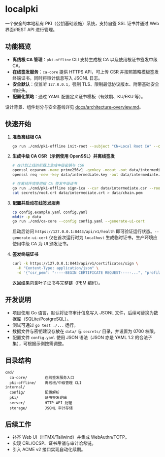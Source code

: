 # localpki

一个安全的本地私有 PKI（公钥基础设施）系统，支持自签 SSL 证书并通过 Web 界面/REST API 进行管理。

## 功能概览

- **离线根 CA 管理**：`pki-offline` CLI 支持生成根 CA 以及使用根证书签发中级 CA。
- **在线签发服务**：`ca-core` 提供 HTTPS API，可上传 CSR 并按照策略模板签发终端证书，同时将审计信息写入 JSONL 日志。
- **安全默认**：仅监听 `127.0.0.1`，强制 TLS、限制最低协议版本、附带基础安全响应头。
- **配置化策略**：通过 YAML 配置定义证书模板（有效期、KU/EKU 等）。

设计背景、组件划分与安全基线详见 [docs/architecture-overview.md](docs/architecture-overview.md)。

## 快速开始

1. **准备离线根 CA**

   ```bash
   go run ./cmd/pki-offline init-root --subject "CN=Local Root CA" --cert secrets/root.crt --key secrets/root.key
   ```

2. **生成中级 CA CSR（示例使用 OpenSSL）并离线签发**

   ```bash
   # 在计划上线的机器上生成中级密钥与 CSR
   openssl ecparam -name prime256v1 -genkey -noout -out data/intermediate.key
   openssl req -new -key data/intermediate.key -out data/intermediate.csr -subj "/CN=Local Intermediate CA"

   # 在离线环境使用根 CA 签发中级证书
   go run ./cmd/pki-offline sign-ica --csr data/intermediate.csr --root-cert secrets/root.crt --root-key secrets/root.key --out data/intermediate.crt
   cat secrets/root.crt data/intermediate.crt > data/chain.pem
   ```

3. **配置并启动在线签发服务**

   ```bash
   cp config.example.yaml config.yaml
   mkdir -p data
   go run ./cmd/ca-core --config config.yaml --generate-ui-cert
   ```

   启动后访问 `https://127.0.0.1:8443/api/v1/health` 即可验证运行状态。`--generate-ui-cert` 仅在首次运行时为 `localhost` 生成临时证书，生产环境应使用中级 CA 为 UI 颁发证书。

4. **签发终端证书**

   ```bash
   curl -k https://127.0.0.1:8443/api/v1/certificates/sign \
     -H "Content-Type: application/json" \
     -d '{"csr_pem": "-----BEGIN CERTIFICATE REQUEST-----...", "profile": "server-tls"}'
   ```

   返回结果包含叶子证书与完整链（PEM 编码）。

## 开发说明

- 项目使用 Go 语言，默认将证书审计信息写入 JSONL 文件，后续可替换为数据库（SQLite/PostgreSQL）。
- 测试可通过 `go test ./...` 运行。
- 数据文件与密钥建议存放在 `data/` 与 `secrets/` 目录，并设置为 0700 权限。
- 配置文件 `config.yaml` 使用 JSON 语法（JSON 亦是 YAML 1.2 的合法子集），可根据示例按需调整。

## 目录结构

```
cmd/
  ca-core/        在线签发服务入口
  pki-offline/    离线根/中级管理 CLI
internal/
  config/         配置解析
  pki/            证书签发逻辑
  server/         HTTP API 处理
  storage/        JSONL 审计存储
```

## 后续工作

- 补齐 Web UI（HTMX/Tailwind）并集成 WebAuthn/TOTP。
- 实现 CRL/OCSP、证书吊销与审计哈希链。
- 引入 ACME v2 接口实现自动化续期。
